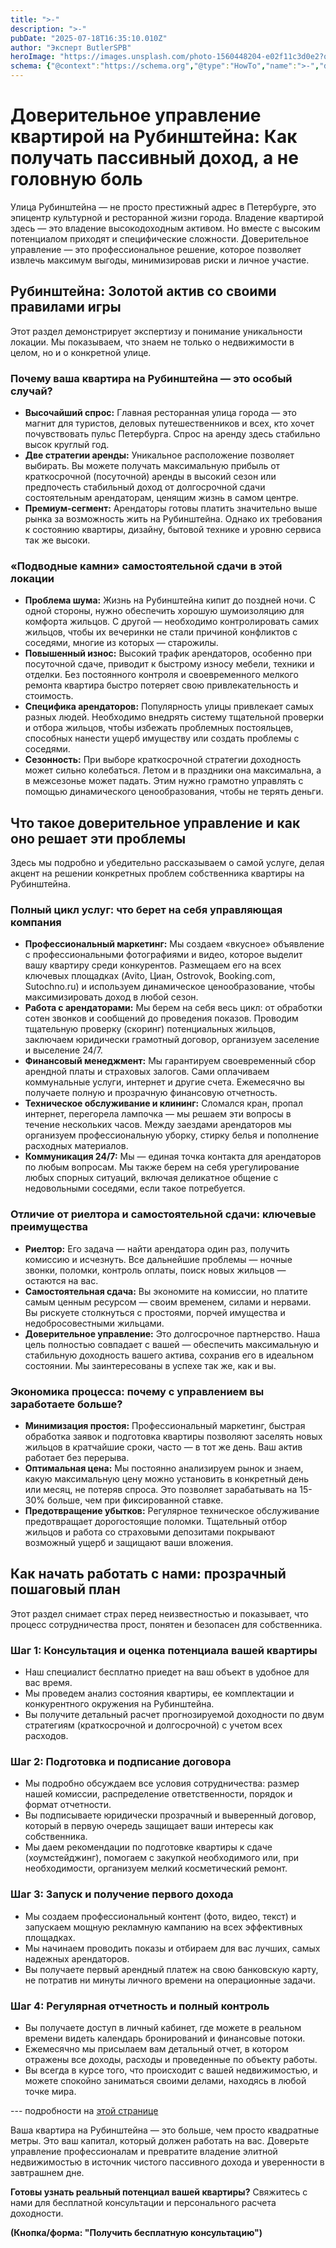 ```yaml
---
title: ">-"
description: ">-"
pubDate: "2025-07-18T16:35:10.010Z"
author: "Эксперт ButlerSPB"
heroImage: "https://images.unsplash.com/photo-1560448204-e02f11c3d0e2?q=80&w=2070&auto=format&fit=crop"
schema: {"@context":"https://schema.org","@type":"HowTo","name":">-","description":">-","image":{"@type":"ImageObject","url":"https://images.unsplash.com/photo-1560448204-e02f11c3d0e2?q=80&w=2070&auto=format&fit=crop"},"aggregateRating":{"@type":"AggregateRating","ratingValue":"4.8","reviewCount":381,"bestRating":"5","worstRating":"1"},"publisher":{"@type":"Organization","name":"Блог ButlerSPB","logo":{"@type":"ImageObject","url":"https://butlerspb-blog.netlify.app/favicon.ico"}},"mainEntityOfPage":{"@type":"WebPage","@id":"https://butlerspb-blog.netlify.app/blog/doveritelnoe-upravlenie-kvartiroy-na-rubinshteyna/"}}
---
```


# Доверительное управление квартирой на Рубинштейна: Как получать пассивный доход, а не головную боль

Улица Рубинштейна — не просто престижный адрес в Петербурге, это эпицентр культурной и ресторанной жизни города. Владение квартирой здесь — это владение высокодоходным активом. Но вместе с высоким потенциалом приходят и специфические сложности. Доверительное управление — это профессиональное решение, которое позволяет извлечь максимум выгоды, минимизировав риски и личное участие.

## Рубинштейна: Золотой актив со своими правилами игры

Этот раздел демонстрирует экспертизу и понимание уникальности локации. Мы показываем, что знаем не только о недвижимости в целом, но и о конкретной улице.

### Почему ваша квартира на Рубинштейна — это особый случай?
- **Высочайший спрос:** Главная ресторанная улица города — это магнит для туристов, деловых путешественников и всех, кто хочет почувствовать пульс Петербурга. Спрос на аренду здесь стабильно высок круглый год.
- **Две стратегии аренды:** Уникальное расположение позволяет выбирать. Вы можете получать максимальную прибыль от краткосрочной (посуточной) аренды в высокий сезон или предпочесть стабильный доход от долгосрочной сдачи состоятельным арендаторам, ценящим жизнь в самом центре.
- **Премиум-сегмент:** Арендаторы готовы платить значительно выше рынка за возможность жить на Рубинштейна. Однако их требования к состоянию квартиры, дизайну, бытовой технике и уровню сервиса так же высоки.

### «Подводные камни» самостоятельной сдачи в этой локации
- **Проблема шума:** Жизнь на Рубинштейна кипит до поздней ночи. С одной стороны, нужно обеспечить хорошую шумоизоляцию для комфорта жильцов. С другой — необходимо контролировать самих жильцов, чтобы их вечеринки не стали причиной конфликтов с соседями, многие из которых — старожилы.
- **Повышенный износ:** Высокий трафик арендаторов, особенно при посуточной сдаче, приводит к быстрому износу мебели, техники и отделки. Без постоянного контроля и своевременного мелкого ремонта квартира быстро потеряет свою привлекательность и стоимость.
- **Специфика арендаторов:** Популярность улицы привлекает самых разных людей. Необходимо внедрять систему тщательной проверки и отбора жильцов, чтобы избежать проблемных постояльцев, способных нанести ущерб имуществу или создать проблемы с соседями.
- **Сезонность:** При выборе краткосрочной стратегии доходность может сильно колебаться. Летом и в праздники она максимальна, а в межсезонье может падать. Этим нужно грамотно управлять с помощью динамического ценообразования, чтобы не терять деньги.

## Что такое доверительное управление и как оно решает эти проблемы

Здесь мы подробно и убедительно рассказываем о самой услуге, делая акцент на решении конкретных проблем собственника квартиры на Рубинштейна.

### Полный цикл услуг: что берет на себя управляющая компания
- **Профессиональный маркетинг:** Мы создаем «вкусное» объявление с профессиональными фотографиями и видео, которое выделит вашу квартиру среди конкурентов. Размещаем его на всех ключевых площадках (Avito, Циан, Ostrovok, Booking.com, Sutochno.ru) и используем динамическое ценообразование, чтобы максимизировать доход в любой сезон.
- **Работа с арендаторами:** Мы берем на себя весь цикл: от обработки сотен звонков и сообщений до проведения показов. Проводим тщательную проверку (скоринг) потенциальных жильцов, заключаем юридически грамотный договор, организуем заселение и выселение 24/7.
- **Финансовый менеджмент:** Мы гарантируем своевременный сбор арендной платы и страховых залогов. Сами оплачиваем коммунальные услуги, интернет и другие счета. Ежемесячно вы получаете полную и прозрачную финансовую отчетность.
- **Техническое обслуживание и клининг:** Сломался кран, пропал интернет, перегорела лампочка — мы решаем эти вопросы в течение нескольких часов. Между заездами арендаторов мы организуем профессиональную уборку, стирку белья и пополнение расходных материалов.
- **Коммуникация 24/7:** Мы — единая точка контакта для арендаторов по любым вопросам. Мы также берем на себя урегулирование любых спорных ситуаций, включая деликатное общение с недовольными соседями, если такое потребуется.

### Отличие от риелтора и самостоятельной сдачи: ключевые преимущества
- **Риелтор:** Его задача — найти арендатора один раз, получить комиссию и исчезнуть. Все дальнейшие проблемы — ночные звонки, поломки, контроль оплаты, поиск новых жильцов — остаются на вас.
- **Самостоятельная сдача:** Вы экономите на комиссии, но платите самым ценным ресурсом — своим временем, силами и нервами. Вы рискуете столкнуться с простоями, порчей имущества и недобросовестными жильцами.
- **Доверительное управление:** Это долгосрочное партнерство. Наша цель полностью совпадает с вашей — обеспечить максимальную и стабильную доходность вашего актива, сохранив его в идеальном состоянии. Мы заинтересованы в успехе так же, как и вы.

### Экономика процесса: почему с управлением вы заработаете больше?
- **Минимизация простоя:** Профессиональный маркетинг, быстрая обработка заявок и подготовка квартиры позволяют заселять новых жильцов в кратчайшие сроки, часто — в тот же день. Ваш актив работает без перерыва.
- **Оптимальная цена:** Мы постоянно анализируем рынок и знаем, какую максимальную цену можно установить в конкретный день или месяц, не потеряв спроса. Это позволяет зарабатывать на 15-30% больше, чем при фиксированной ставке.
- **Предотвращение убытков:** Регулярное техническое обслуживание предотвращает дорогостоящие поломки. Тщательный отбор жильцов и работа со страховыми депозитами покрывают возможный ущерб и защищают ваши вложения.

## Как начать работать с нами: прозрачный пошаговый план

Этот раздел снимает страх перед неизвестностью и показывает, что процесс сотрудничества прост, понятен и безопасен для собственника.

### Шаг 1: Консультация и оценка потенциала вашей квартиры
- Наш специалист бесплатно приедет на ваш объект в удобное для вас время.
- Мы проведем анализ состояния квартиры, ее комплектации и конкурентного окружения на Рубинштейна.
- Вы получите детальный расчет прогнозируемой доходности по двум стратегиям (краткосрочной и долгосрочной) с учетом всех расходов.

### Шаг 2: Подготовка и подписание договора
- Мы подробно обсуждаем все условия сотрудничества: размер нашей комиссии, распределение ответственности, порядок и формат отчетности.
- Вы подписываете юридически прозрачный и выверенный договор, который в первую очередь защищает ваши интересы как собственника.
- Мы даем рекомендации по подготовке квартиры к сдаче (хоумстейджинг), помогаем с закупкой необходимого или, при необходимости, организуем мелкий косметический ремонт.

### Шаг 3: Запуск и получение первого дохода
- Мы создаем профессиональный контент (фото, видео, текст) и запускаем мощную рекламную кампанию на всех эффективных площадках.
- Мы начинаем проводить показы и отбираем для вас лучших, самых надежных арендаторов.
- Вы получаете первый арендный платеж на свою банковскую карту, не потратив ни минуты личного времени на операционные задачи.

### Шаг 4: Регулярная отчетность и полный контроль
- Вы получаете доступ в личный кабинет, где можете в реальном времени видеть календарь бронирований и финансовые потоки.
- Ежемесячно мы присылаем вам детальный отчет, в котором отражены все доходы, расходы и проведенные по объекту работы.
- Вы всегда в курсе того, что происходит с вашей недвижимостью, и можете спокойно заниматься своими делами, находясь в любой точке мира.

--- подробности на <a href="https://butlerspb.ru/rent" target="_blank" rel="nofollow">этой странице</a>

Ваша квартира на Рубинштейна — это больше, чем просто квадратные метры. Это ваш капитал, который должен работать на вас. Доверьте управление профессионалам и превратите владение элитной недвижимостью в источник чистого пассивного дохода и уверенности в завтрашнем дне.

**Готовы узнать реальный потенциал вашей квартиры?**
Свяжитесь с нами для бесплатной консультации и персонального расчета доходности.

**(Кнопка/форма: "Получить бесплатную консультацию")**
